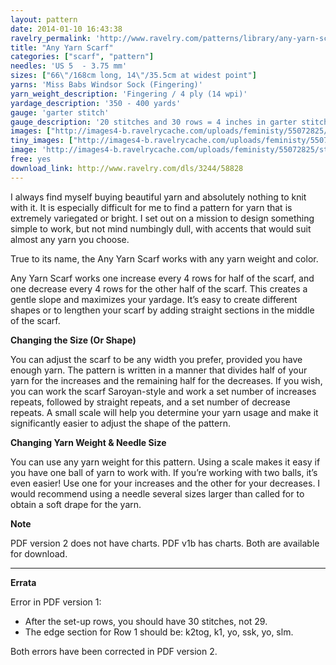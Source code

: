 ```yaml
---
layout: pattern
date: 2014-01-10 16:43:38
ravelry_permalink: 'http://www.ravelry.com/patterns/library/any-yarn-scarf'
title: "Any Yarn Scarf"
categories: ["scarf", "pattern"]
needles: 'US 5  - 3.75 mm'
sizes: ["66\"/168cm long, 14\"/35.5cm at widest point"]
yarns: 'Miss Babs Windsor Sock (Fingering)'
yarn_weight_description: 'Fingering / 4 ply (14 wpi)'
yardage_description: '350 - 400 yards'
gauge: 'garter stitch'
gauge_description: '20 stitches and 30 rows = 4 inches in garter stitch'
images: ["http://images4-b.ravelrycache.com/uploads/feministy/55072825/styled_medium.jpg", "http://images4.ravelrycache.com/uploads/christinelord/58709336/DSCN3941_medium.JPG", "http://farm5.static.flickr.com/4096/5608088292_f2db1a9038.jpg", "http://farm6.static.flickr.com/5185/5607507091_202c2d1999.jpg", "http://farm6.static.flickr.com/5182/5607509829_c74e7f4874.jpg", "http://farm6.static.flickr.com/5067/5608086238_81900cc611.jpg"]
tiny_images: ["http://images4-b.ravelrycache.com/uploads/feministy/55072825/styled_square.jpg", "http://images4.ravelrycache.com/uploads/christinelord/58709336/DSCN3941_square.JPG", "http://farm5.static.flickr.com/4096/5608088292_f2db1a9038_s.jpg", "http://farm6.static.flickr.com/5185/5607507091_202c2d1999_s.jpg", "http://farm6.static.flickr.com/5182/5607509829_c74e7f4874_s.jpg", "http://farm6.static.flickr.com/5067/5608086238_81900cc611_s.jpg"]
image: 'http://images4-b.ravelrycache.com/uploads/feministy/55072825/styled_square.jpg'
free: yes
download_link: http://www.ravelry.com/dls/3244/58828
---
```

<p>I always find myself buying beautiful yarn and absolutely nothing to knit with it. It is especially difficult for me to find a pattern for yarn that is extremely variegated or bright. I set out on a mission to design something simple to work, but not mind numbingly dull, with accents that would suit almost any yarn you choose.</p>

<p>True to its name, the Any Yarn Scarf works with any yarn weight and color.</p>

<p>Any Yarn Scarf works one increase every 4 rows for half of the scarf, and one decrease every 4 rows for the other half of the scarf. This creates a gentle slope and maximizes your yardage. It’s easy to create different shapes or to lengthen your scarf by adding straight sections in the middle of the scarf.</p>

<p><strong>Changing the Size (Or Shape)</strong></p>

<p>You can adjust the scarf to be any width you prefer, provided you have enough yarn. The pattern is written in a manner that divides half of your yarn for the increases and the remaining half for the decreases. If you wish, you can work the scarf Saroyan-style and work a set number of increases repeats, followed by straight repeats, and a set number of decrease repeats. A small scale will help you determine your yarn usage and make it significantly easier to adjust the shape of the pattern.</p>

<p><strong>Changing Yarn Weight &amp; Needle Size</strong></p>

<p>You can use any yarn weight for this pattern. Using a scale makes it easy if you have one ball of yarn to work with. If you’re working with two balls, it’s even easier! Use one for your increases and the other for your decreases. I would recommend using a needle several sizes larger than called for to obtain a soft drape for the yarn.</p>

<p><strong>Note</strong></p>

<p>PDF version 2 does not have charts. PDF v1b has charts. Both are available for download.</p>
<hr />
<p><strong>Errata</strong></p>

<p>Error in PDF version 1:</p>

<ul>
<li>After the set-up rows, you should have 30 stitches, not 29.</li>

<li>The edge section for Row 1 should be: k2tog, k1, yo, ssk, yo, slm.</li>
</ul>

<p>Both errors have been corrected in PDF version 2.</p>